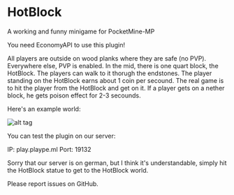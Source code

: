 # HotBlock
A working and funny minigame for PocketMine-MP

You need EconomyAPI to use this plugin!

All players are outside on wood planks where they are safe (no PVP).
Everywhere else, PVP is enabled.
In the mid, there is one quart block, the HotBlock.
The players can walk to it thorugh the endstones.
The player standing on the HotBlock earns about 1 coin per secound.
The real game is to hit the player from the HotBlock and get on it.
If a player gets on a nether block, he gets poison effect for 2-3 secounds.

Here's an example world:

![alt tag](http://i.imgur.com/TgobyZ1.jpg)

You can test the plugin on our server:

IP: play.plaype.ml
Port: 19132

Sorry that our server is on german, but I think it's understandable, simply hit the HotBlock statue to get to the HotBlock world.

Please report issues on GitHub.
